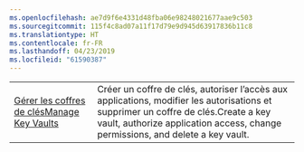 ```yaml
---
ms.openlocfilehash: ae7d9f6e4331d48fba06e98248021677aae9c503
ms.sourcegitcommit: 115f4c8ad07a11f17d79e9d945d63917836b11c8
ms.translationtype: HT
ms.contentlocale: fr-FR
ms.lasthandoff: 04/23/2019
ms.locfileid: "61590387"
---
```

|  |  |
|---------|---------|
| <span data-ttu-id="1b97d-101">[Gérer les coffres de clés][1]</span><span class="sxs-lookup"><span data-stu-id="1b97d-101">[Manage Key Vaults][1]</span></span> | <span data-ttu-id="1b97d-102">Créer un coffre de clés, autoriser l’accès aux applications, modifier les autorisations et supprimer un coffre de clés.</span><span class="sxs-lookup"><span data-stu-id="1b97d-102">Create a key vault, authorize application access, change permissions, and delete a key vault.</span></span> |

[1]: https://azure.microsoft.com/resources/samples/key-vault-java-manage-key-vaults/
